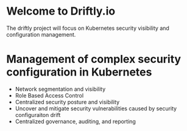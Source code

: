 # Welcome to Driftly.io

The driftly project will focus on Kubernetes security visibility and configuration management.

# Management of complex security configuration in Kubernetes

  - Network segmentation and visibility
  - Role Based Access Control
  - Centralized security posture and visibility
  - Uncover and mitigate security vulnerabilities caused by security configuraiton drift
  - Centralized governance, auditing, and reporting
